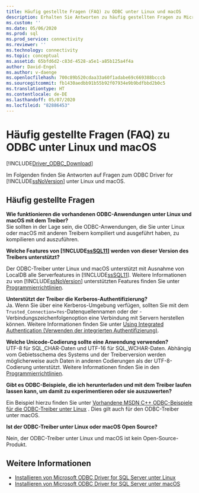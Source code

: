 ```yaml
---
title: Häufig gestellte Fragen (FAQ) zu ODBC unter Linux und macOS
description: Erhalten Sie Antworten zu häufig gestellten Fragen zu Microsoft ODBC Driver for SQL Server für Linux und macOS.
ms.custom: ''
ms.date: 05/06/2020
ms.prod: sql
ms.prod_service: connectivity
ms.reviewer: ''
ms.technology: connectivity
ms.topic: conceptual
ms.assetid: 65bfd6d2-c83d-4528-a5e1-a85b125a4f4a
author: David-Engel
ms.author: v-daenge
ms.openlocfilehash: 700c89b520cdaa33a60f1adabe69c669388bcccb
ms.sourcegitcommit: fb1430aedbb91b55b92f07934e9b9bdfbbd2b0c5
ms.translationtype: HT
ms.contentlocale: de-DE
ms.lasthandoff: 05/07/2020
ms.locfileid: "82886453"
---
```

# <a name="frequently-asked-questions-faq-for-odbc-linux-and-macos"></a>Häufig gestellte Fragen (FAQ) zu ODBC unter Linux und macOS
[!INCLUDE[Driver_ODBC_Download](../../../includes/driver_odbc_download.md)]

Im Folgenden finden Sie Antworten auf Fragen zum ODBC Driver for [!INCLUDE[ssNoVersion](../../../includes/ssnoversion-md.md)] unter Linux und macOS.
  
## <a name="frequently-asked-questions"></a>Häufig gestellte Fragen

**Wie funktionieren die vorhandenen ODBC-Anwendungen unter Linux und macOS mit dem Treiber?**  
Sie sollten in der Lage sein, die ODBC-Anwendungen, die Sie unter Linux oder macOS mit anderen Treibern kompiliert und ausgeführt haben, zu kompilieren und auszuführen. 
  
**Welche Features von [!INCLUDE[ssSQL11](../../../includes/sssql11-md.md)] werden von dieser Version des Treibers unterstützt?**

Der ODBC-Treiber unter Linux und macOS unterstützt mit Ausnahme von LocalDB alle Serverfeatures in [!INCLUDE[ssSQL11](../../../includes/sssql11-md.md)]. Weitere Informationen zu von [!INCLUDE[ssNoVersion](../../../includes/ssnoversion-md.md)] unterstützten Features finden Sie unter [Programmierrichtlinien](../../../connect/odbc/linux-mac/programming-guidelines.md).  
  
**Unterstützt der Treiber die Kerberos-Authentifizierung?**  
Ja. Wenn Sie über eine Kerberos-Umgebung verfügen, sollten Sie mit dem `Trusted_Connection=Yes`-Datenquellennamen oder der -Verbindungszeichenfolgenoption eine Verbindung mit Servern herstellen können. Weitere Informationen finden Sie unter [Using Integrated Authentication (Verwenden der integrierten Authentifizierung)](../../../connect/odbc/linux-mac/using-integrated-authentication.md).  
  
**Welche Unicode-Codierung sollte eine Anwendung verwenden?**  
UTF-8 für SQL_CHAR-Daten und UTF-16 für SQL_WCHAR-Daten. Abhängig vom Gebietsschema des Systems und der Treiberversion werden möglicherweise auch Daten in anderen Codierungen als der UTF-8-Codierung unterstützt. Weitere Informationen finden Sie in den [Programmierrichtlinien](../../../connect/odbc/linux-mac/programming-guidelines.md).

**Gibt es ODBC-Beispiele, die ich herunterladen und mit dem Treiber laufen lassen kann, um damit zu experimentieren oder sie auszuwerten?**

Ein Beispiel hierzu finden Sie unter [Vorhandene MSDN C++ ODBC-Beispiele für die ODBC-Treiber unter Linux](/archive/blogs/sqlblog/use-existing-msdn-c-odbc-samples-for-microsoft-linux-odbc-driver) . Dies gilt auch für den ODBC-Treiber unter macOS.

**Ist der ODBC-Treiber unter Linux oder macOS Open Source?**

Nein, der ODBC-Treiber unter Linux und macOS ist kein Open-Source-Produkt.  

## <a name="see-also"></a>Weitere Informationen

- [Installieren von Microsoft ODBC Driver for SQL Server unter Linux](../../../connect/odbc/linux-mac/installing-the-microsoft-odbc-driver-for-sql-server.md)
- [Installieren von Microsoft ODBC Driver for SQL Server unter macOS](../../../connect/odbc/linux-mac/install-microsoft-odbc-driver-sql-server-macos.md)
